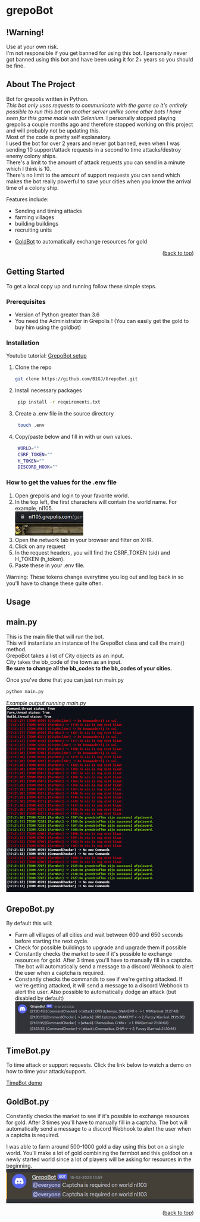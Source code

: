 # grepoBot

<div id="readme-top"> </div>

<!-- Warning for the user if they get banned I'm not responsible -->
## **!Warning!**
Use at your own risk.  
I'm not responsible if you get banned for using this bot. I personally never got banned using this bot and have been using it for 2+ years so you should be fine.

## About The Project

Bot for grepolis written in Python.  
*This bot only uses requests to communicate with the game so it's entirely possible to run this bot on another server unlike some other bots I have seen for this game made with Selenium.*
I personally stopped playing grepolis a couple months ago and therefore stopped working on this project and will probably not be updating this.  
Most of the code is pretty self explanatory.  
I used the bot for over 2 years and never got banned, even when I was sending 10 support/attack requests in a second to time attacks/destroy enemy colony ships.  
There's a limit to the amount of attack requests you can send in a minute which I think is 10.  
There's no limit to the amount of support requests you can send which makes the bot really powerful to save your cities when you know the arrival time of a colony ship.

Features include:

- Sending and timing attacks
- farming villages
- building buildings
- recruiting units
- <p><a href="#goldbot">GoldBot</a> to automatically exchange resources for gold</p>


<p align="right">(<a href="#readme-top">back to top</a>)</p>

<!-- GETTING STARTED -->

## Getting Started

To get a local copy up and running follow these simple steps.

### Prerequisites

- Version of Python greater than 3.6
- You need the Administrator in Grepolis ! (You can easily get the gold to buy him using the goldbot)

### Installation
Youtube tutorial: 
[GrepoBot setup](https://www.youtube.com/watch?v=oVjMQ8C0VtY)


1. Clone the repo
   ```sh
   git clone https://github.com/B1GJ/GrepoBot.git
   ```
2. Install necessary packages
   ```sh
    pip install -r requirements.txt
   ```
3. Create a .env file in the source directory
   ```sh
    touch .env
   ```
3. Copy/paste below and fill in with ur own values.
   ```sh
    WORLD=""
    CSRF_TOKEN=""
    H_TOKEN=""
    DISCORD_HOOK=""
   ```

### How to get the values for the .env file

1. Open grepolis and login to your favorite world.
2. In the top left, the first characters will contain the world name. For example, nl105.  
![Image of world name](./images/world_config.jpg)
3. Open the network tab in your browser and filter on XHR.
4. Click on any request
5. In the request headers, you will find the CSRF_TOKEN (sid) and H_TOKEN (h_token).
6. Paste these in your .env file.

Warning: These tokens change everytime you log out and log back in so you'll have to change these quite often.

<!-- USAGE EXAMPLES -->

## Usage



## **main.py**
This is the main file that will run the bot.  
This will instantiate an instance of the GrepoBot class and call the main() method.  
GrepoBot takes a list of City objects as an input.  
City takes the bb_code of the town as an input.  
**Be sure to change all the bb_codes to the bb_codes of your cities.** 

Once you've done that you can just run main.py
```sh
python main.py
```

*Example output running main.py*
![main](./images/main_example.png)


## **GrepoBot.py**
By default this will:
- Farm all villages of all cities and wait between 600 and 650 seconds before starting the next cycle.
- Check for possible buildings to upgrade and upgrade them if possible
- Constantly checks the market to see if it's possible to exchange resources for gold. After 3 times you'll have to manually fill in a captcha. The bot will automatically send a message to a discord Webhook to alert the user when a captcha is required.
- Constantly checks the commands to see if we're getting attacked. If we're getting attacked, it will send a message to a discord Webhook to alert the user. Also possible to automatically dodge an attack (but disabled by default)
![CommandChecker Alert Example](./images/example_command_checker.jpg)


## **TimeBot.py**
To time attack or support requests. 
Click the link below to watch a demo on how to time your attack/support.

[TimeBot demo](https://www.youtube.com/watch?v=oVjMQ8C0VtY)

<div id="goldbot"> </div>

## **GoldBot.py**
Constantly checks the market to see if it's possible to exchange resources for gold. After 3 times you'll have to manually fill in a captcha. The bot will automatically send a message to a discord Webhook to alert the user when a captcha is required.

I was able to farm around 500-1000 gold a day using this bot on a single world. You'll make a lot of gold combining the farmbot and this goldbot on a newly started world since a lot of players will be asking for resources in the beginning.
![GoldBot Alert](./images/example_goldbot.jpg)






<p align="right">(<a href="#readme-top">back to top</a>)</p>

